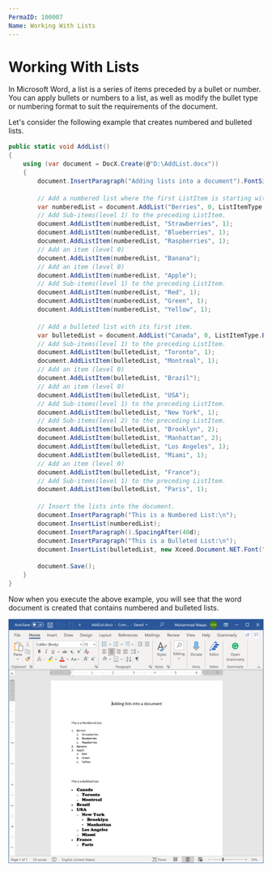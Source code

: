 ```yaml
---
PermaID: 100007
Name: Working With Lists
---
```


# Working With Lists

In Microsoft Word, a list is a series of items preceded by a bullet or number. You can apply bullets or numbers to a list, as well as modify the bullet type or numbering format to suit the requirements of the document.

Let's consider the following example that creates numbered and bulleted lists.
 
```csharp
public static void AddList()
{
    using (var document = DocX.Create(@"D:\AddList.docx"))
    {
        document.InsertParagraph("Adding lists into a document").FontSize(15d).SpacingAfter(50d).Alignment = Alignment.center;

        // Add a numbered list where the first ListItem is starting with number 1.
        var numberedList = document.AddList("Berries", 0, ListItemType.Numbered, 1);
        // Add Sub-items(level 1) to the preceding ListItem.
        document.AddListItem(numberedList, "Strawberries", 1);
        document.AddListItem(numberedList, "Blueberries", 1);
        document.AddListItem(numberedList, "Raspberries", 1);
        // Add an item (level 0)
        document.AddListItem(numberedList, "Banana");
        // Add an item (level 0)
        document.AddListItem(numberedList, "Apple");
        // Add Sub-items(level 1) to the preceding ListItem.
        document.AddListItem(numberedList, "Red", 1);
        document.AddListItem(numberedList, "Green", 1);
        document.AddListItem(numberedList, "Yellow", 1);

        // Add a bulleted list with its first item.
        var bulletedList = document.AddList("Canada", 0, ListItemType.Bulleted);
        // Add Sub-items(level 1) to the preceding ListItem.
        document.AddListItem(bulletedList, "Toronto", 1);
        document.AddListItem(bulletedList, "Montreal", 1);
        // Add an item (level 0)
        document.AddListItem(bulletedList, "Brazil");
        // Add an item (level 0)
        document.AddListItem(bulletedList, "USA");
        // Add Sub-items(level 1) to the preceding ListItem.
        document.AddListItem(bulletedList, "New York", 1);
        // Add Sub-items(level 2) to the preceding ListItem.
        document.AddListItem(bulletedList, "Brooklyn", 2);
        document.AddListItem(bulletedList, "Manhattan", 2);
        document.AddListItem(bulletedList, "Los Angeles", 1);
        document.AddListItem(bulletedList, "Miami", 1);
        // Add an item (level 0)
        document.AddListItem(bulletedList, "France");
        // Add Sub-items(level 1) to the preceding ListItem.
        document.AddListItem(bulletedList, "Paris", 1);

        // Insert the lists into the document.
        document.InsertParagraph("This is a Numbered List:\n");
        document.InsertList(numberedList);
        document.InsertParagraph().SpacingAfter(40d);
        document.InsertParagraph("This is a Bulleted List:\n");
        document.InsertList(bulletedList, new Xceed.Document.NET.Font("Cooper Black"), 15);

        document.Save();
    }
}
```

Now when you execute the above example, you will see that the word document is created that contains numbered and bulleted lists.

<img src="images/word-11.png" alt="Numbered and bulleted lists"> 